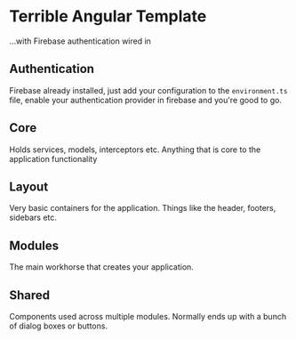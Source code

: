 # Terrible Angular Template 
...with Firebase authentication wired in

## Authentication
Firebase already installed, just add your configuration to the `environment.ts` file, enable your authentication provider in firebase
and you're good to go.  

## Core
Holds services, models, interceptors etc. Anything that is core to the application functionality 

## Layout
Very basic containers for the application. Things like the header, footers, sidebars etc. 

## Modules
The main workhorse that creates your application.

## Shared
Components used across multiple modules. Normally ends up with a bunch of dialog boxes or buttons. 
